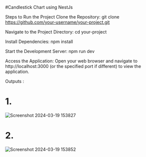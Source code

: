 #Candlestick Chart using NestJs

Steps to Run the Project
Clone the Repository:
git clone https://github.com/your-username/your-project.git

Navigate to the Project Directory:
cd your-project

Install Dependencies:
npm install

Start the Development Server:
npm run dev

Access the Application:
Open your web browser and navigate to http://localhost:3000 (or the specified port if different) to view the application.

Outputs :

# 1.
![Screenshot 2024-03-19 153827](https://github.com/AdityaBansode31/chart/assets/79712975/cfb5131f-705f-4a44-87c1-5e9b6c4cb6e9)

# 2.
![Screenshot 2024-03-19 153852](https://github.com/AdityaBansode31/chart/assets/79712975/6b283909-1ce8-40af-8bd7-ce0239fcf1d2)

